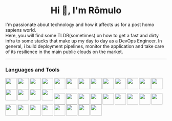 <h1 align="center">Hi 👋, I'm Rômulo</h1>

I'm passionate about technology and how it affects us for a post homo sapiens world.<br>
Here, you will find some TLDR(sometimes) on how to get a fast and dirty infra to some stacks that make up my day to day as a DevOps Engineer. In general, i build deployment pipelines, monitor the application and take care of its resilience in the main public clouds on the market.

  ---

### Languages and Tools

<img align="left" width="35px" src="https://www.vectorlogo.zone/logos/gnu_bash/gnu_bash-icon.svg" />
<img align="left" width="35px" src="https://www.vectorlogo.zone/logos/python/python-icon.svg" />
<img align="left" width="35px" src="https://www.vectorlogo.zone/logos/golang/golang-icon.svg" />
<img align="left" width="35px" src="https://www.vectorlogo.zone/logos/docker/docker-icon.svg" />
<img align="left" width="35px" src="https://www.vectorlogo.zone/logos/kubernetes/kubernetes-icon.svg" />
<img align="left" width="35px" src="https://www.vectorlogo.zone/logos/google_cloud/google_cloud-icon.svg" />
<img align="left" width="35px" src="https://www.vectorlogo.zone/logos/oracle/oracle-icon.svg" />
<img align="left" width="35px" src="https://www.vectorlogo.zone/logos/microsoft_azure/microsoft_azure-icon.svg" />
<img align="left" width="35px" src="https://www.vectorlogo.zone/logos/amazon_aws/amazon_aws-icon.svg" />
<img align="left" width="35px" src="https://www.vectorlogo.zone/logos/terraformio/terraformio-icon.svg" />
<img align="left" width="35px" src="https://www.vectorlogo.zone/logos/helmsh/helmsh-icon.svg" />
<img align="left" width="35px" src="https://www.vectorlogo.zone/logos/elasticco_kibana/elasticco_kibana-icon.svg" />
<img align="left" width="35px" src="https://www.vectorlogo.zone/logos/fluentd/fluentd-icon.svg" />
<img align="left" width="35px" src="https://www.vectorlogo.zone/logos/amazon_awslambda/amazon_awslambda-icon.svg" />
<img align="left" width="35px" src="https://www.vectorlogo.zone/logos/jaegertracingio/jaegertracingio-icon.svg" />
<img align="left" width="35px" src="https://www.vectorlogo.zone/logos/ingress/ingress-icon.svg" />
<img align="left" width="35px" src="https://www.vectorlogo.zone/logos/grafana/grafana-icon.svg" />
<br /><br /><p>

<img align="left" width="35px" src="https://www.vectorlogo.zone/logos/gitlab/gitlab-icon.svg" />
<img align="left" width="35px" src="https://www.vectorlogo.zone/logos/jenkins/jenkins-icon.svg" />
<img align="left" width="35px" src="https://www.vectorlogo.zone/logos/linux/linux-icon.svg" />
<img align="left" width="35px" src="https://www.vectorlogo.zone/logos/microsoft/microsoft-icon.svg" />
<img align="left" width="35px" src="https://www.vectorlogo.zone/logos/git-scm/git-scm-icon.svg" />
<img align="left" width="35px" src="https://www.vectorlogo.zone/logos/prometheusio/prometheusio-icon.svg" />
<img align="left" width="35px" src="https://www.vectorlogo.zone/logos/argoprojio/argoprojio-icon.svg" />
<img align="left" width="35px" src="https://www.vectorlogo.zone/logos/travis-ci/travis-ci-icon.svg" />
<img align="left" width="35px" src="https://www.vectorlogo.zone/logos/ansible/ansible-icon.svg" />
<img align="left" width="35px" src="https://www.vectorlogo.zone/logos/elastic/elastic-icon.svg" />
<img align="left" width="35px" src="https://www.vectorlogo.zone/logos/daprio/daprio-icon.svg" />
<img align="left" width="35px" src="https://www.vectorlogo.zone/logos/rabbitmq/rabbitmq-icon.svg" />
<img align="left" width="35px" src="https://www.vectorlogo.zone/logos/pulumiio/pulumiio-icon.svg" />
<img align="left" width="35px" src="https://www.vectorlogo.zone/logos/visualstudio_code/visualstudio_code-icon.svg" />
<img align="left" width="35px" src="https://www.vectorlogo.zone/logos/getpostman/getpostman-icon.svg" />
<img align="left" width="35px" src="https://www.vectorlogo.zone/logos/consulio/consulio-icon.svg" />
<img align="left" width="35px" src="https://www.vectorlogo.zone/logos/datadoghq/datadoghq-icon.svg" />

<br clear="all" />
